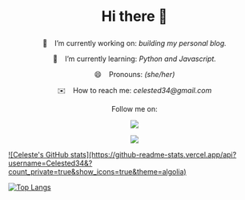 <h1 align='center'>

 Hi there 👋

</h1>

<p align='center'>
  🔭 &ensp; I’m currently working on: <em> building my personal blog. </em> 
</p> 

<p align='center'>
  🌱 &ensp; I’m currently learning: <em> Python and Javascript. </em> 
</p> 

<p align='center'>
  😄 &ensp; Pronouns: <em> (she/her) </em> 
 </p>
 
 <p align='center'>
   ✉️ &ensp;  How to reach me: <em> celested34@gmail.com </em> 
 </p>
 


<p align='center'>
  Follow me on: 
</p>

<p align='center'>
<a href="https://www.twitter.com/in/celeste_des/">
<img src="https://img.shields.io/badge/Twitter-1DA1F2?style=for-the-badge&logo=twitter&logoColor=white" /> 
</p>
  
<p align='center'>  
<a href="https://www.linkedin.com/in/celeste-de-santiago/">
<img src="https://img.shields.io/badge/LinkedIn-0077B5?style=for-the-badge&logo=linkedin&logoColor=white" />
</p>


<p>
![Celeste's GitHub stats](https://github-readme-stats.vercel.app/api?username=Celested34&?count_private=true&show_icons=true&theme=algolia)
</p>

[![Top Langs](https://github-readme-stats.vercel.app/api/top-langs/?username=Celested34&layout=compact)](https://github.com/anuraghazra/github-readme-stats)


